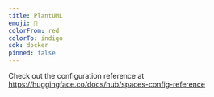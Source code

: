 ```yaml
---
title: PlantUML
emoji: 🐠
colorFrom: red
colorTo: indigo
sdk: docker
pinned: false
---
```


Check out the configuration reference at https://huggingface.co/docs/hub/spaces-config-reference
